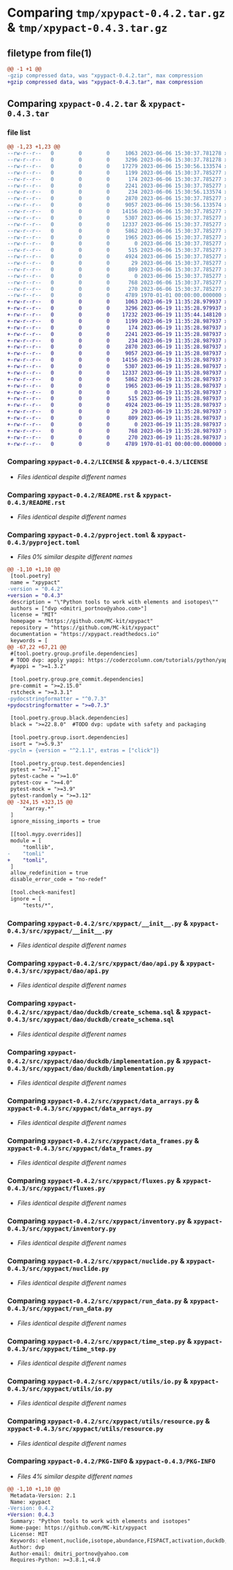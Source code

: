 # Comparing `tmp/xpypact-0.4.2.tar.gz` & `tmp/xpypact-0.4.3.tar.gz`

## filetype from file(1)

```diff
@@ -1 +1 @@
-gzip compressed data, was "xpypact-0.4.2.tar", max compression
+gzip compressed data, was "xpypact-0.4.3.tar", max compression
```

## Comparing `xpypact-0.4.2.tar` & `xpypact-0.4.3.tar`

### file list

```diff
@@ -1,23 +1,23 @@
--rw-r--r--   0        0        0     1063 2023-06-06 15:30:37.781278 xpypact-0.4.2/LICENSE
--rw-r--r--   0        0        0     3296 2023-06-06 15:30:37.781278 xpypact-0.4.2/README.rst
--rw-r--r--   0        0        0    17279 2023-06-06 15:30:56.133574 xpypact-0.4.2/pyproject.toml
--rw-r--r--   0        0        0     1199 2023-06-06 15:30:37.785277 xpypact-0.4.2/src/xpypact/__init__.py
--rw-r--r--   0        0        0      174 2023-06-06 15:30:37.785277 xpypact-0.4.2/src/xpypact/dao/__init__.py
--rw-r--r--   0        0        0     2241 2023-06-06 15:30:37.785277 xpypact-0.4.2/src/xpypact/dao/api.py
--rw-r--r--   0        0        0      234 2023-06-06 15:30:56.133574 xpypact-0.4.2/src/xpypact/dao/duckdb/__init__.py
--rw-r--r--   0        0        0     2870 2023-06-06 15:30:37.785277 xpypact-0.4.2/src/xpypact/dao/duckdb/create_schema.sql
--rw-r--r--   0        0        0     9057 2023-06-06 15:30:56.133574 xpypact-0.4.2/src/xpypact/dao/duckdb/implementation.py
--rw-r--r--   0        0        0    14156 2023-06-06 15:30:37.785277 xpypact-0.4.2/src/xpypact/data_arrays.py
--rw-r--r--   0        0        0     5307 2023-06-06 15:30:37.785277 xpypact-0.4.2/src/xpypact/data_frames.py
--rw-r--r--   0        0        0    12337 2023-06-06 15:30:37.785277 xpypact-0.4.2/src/xpypact/fluxes.py
--rw-r--r--   0        0        0     5862 2023-06-06 15:30:37.785277 xpypact-0.4.2/src/xpypact/inventory.py
--rw-r--r--   0        0        0     1965 2023-06-06 15:30:37.785277 xpypact-0.4.2/src/xpypact/nuclide.py
--rw-r--r--   0        0        0        0 2023-06-06 15:30:37.785277 xpypact-0.4.2/src/xpypact/py.typed
--rw-r--r--   0        0        0      515 2023-06-06 15:30:37.785277 xpypact-0.4.2/src/xpypact/run_data.py
--rw-r--r--   0        0        0     4924 2023-06-06 15:30:37.785277 xpypact-0.4.2/src/xpypact/time_step.py
--rw-r--r--   0        0        0       29 2023-06-06 15:30:37.785277 xpypact-0.4.2/src/xpypact/utils/__init__.py
--rw-r--r--   0        0        0      809 2023-06-06 15:30:37.785277 xpypact-0.4.2/src/xpypact/utils/io.py
--rw-r--r--   0        0        0        0 2023-06-06 15:30:37.785277 xpypact-0.4.2/src/xpypact/utils/py.typed
--rw-r--r--   0        0        0      768 2023-06-06 15:30:37.785277 xpypact-0.4.2/src/xpypact/utils/resource.py
--rw-r--r--   0        0        0      270 2023-06-06 15:30:37.785277 xpypact-0.4.2/src/xpypact/utils/types.py
--rw-r--r--   0        0        0     4789 1970-01-01 00:00:00.000000 xpypact-0.4.2/PKG-INFO
+-rw-r--r--   0        0        0     1063 2023-06-19 11:35:28.979937 xpypact-0.4.3/LICENSE
+-rw-r--r--   0        0        0     3296 2023-06-19 11:35:28.979937 xpypact-0.4.3/README.rst
+-rw-r--r--   0        0        0    17232 2023-06-19 11:35:44.148120 xpypact-0.4.3/pyproject.toml
+-rw-r--r--   0        0        0     1199 2023-06-19 11:35:28.987937 xpypact-0.4.3/src/xpypact/__init__.py
+-rw-r--r--   0        0        0      174 2023-06-19 11:35:28.987937 xpypact-0.4.3/src/xpypact/dao/__init__.py
+-rw-r--r--   0        0        0     2241 2023-06-19 11:35:28.987937 xpypact-0.4.3/src/xpypact/dao/api.py
+-rw-r--r--   0        0        0      234 2023-06-19 11:35:28.987937 xpypact-0.4.3/src/xpypact/dao/duckdb/__init__.py
+-rw-r--r--   0        0        0     2870 2023-06-19 11:35:28.987937 xpypact-0.4.3/src/xpypact/dao/duckdb/create_schema.sql
+-rw-r--r--   0        0        0     9057 2023-06-19 11:35:28.987937 xpypact-0.4.3/src/xpypact/dao/duckdb/implementation.py
+-rw-r--r--   0        0        0    14156 2023-06-19 11:35:28.987937 xpypact-0.4.3/src/xpypact/data_arrays.py
+-rw-r--r--   0        0        0     5307 2023-06-19 11:35:28.987937 xpypact-0.4.3/src/xpypact/data_frames.py
+-rw-r--r--   0        0        0    12337 2023-06-19 11:35:28.987937 xpypact-0.4.3/src/xpypact/fluxes.py
+-rw-r--r--   0        0        0     5862 2023-06-19 11:35:28.987937 xpypact-0.4.3/src/xpypact/inventory.py
+-rw-r--r--   0        0        0     1965 2023-06-19 11:35:28.987937 xpypact-0.4.3/src/xpypact/nuclide.py
+-rw-r--r--   0        0        0        0 2023-06-19 11:35:28.987937 xpypact-0.4.3/src/xpypact/py.typed
+-rw-r--r--   0        0        0      515 2023-06-19 11:35:28.987937 xpypact-0.4.3/src/xpypact/run_data.py
+-rw-r--r--   0        0        0     4924 2023-06-19 11:35:28.987937 xpypact-0.4.3/src/xpypact/time_step.py
+-rw-r--r--   0        0        0       29 2023-06-19 11:35:28.987937 xpypact-0.4.3/src/xpypact/utils/__init__.py
+-rw-r--r--   0        0        0      809 2023-06-19 11:35:28.987937 xpypact-0.4.3/src/xpypact/utils/io.py
+-rw-r--r--   0        0        0        0 2023-06-19 11:35:28.987937 xpypact-0.4.3/src/xpypact/utils/py.typed
+-rw-r--r--   0        0        0      768 2023-06-19 11:35:28.987937 xpypact-0.4.3/src/xpypact/utils/resource.py
+-rw-r--r--   0        0        0      270 2023-06-19 11:35:28.987937 xpypact-0.4.3/src/xpypact/utils/types.py
+-rw-r--r--   0        0        0     4789 1970-01-01 00:00:00.000000 xpypact-0.4.3/PKG-INFO
```

### Comparing `xpypact-0.4.2/LICENSE` & `xpypact-0.4.3/LICENSE`

 * *Files identical despite different names*

### Comparing `xpypact-0.4.2/README.rst` & `xpypact-0.4.3/README.rst`

 * *Files identical despite different names*

### Comparing `xpypact-0.4.2/pyproject.toml` & `xpypact-0.4.3/pyproject.toml`

 * *Files 0% similar despite different names*

```diff
@@ -1,10 +1,10 @@
 [tool.poetry]
 name = "xpypact"
-version = "0.4.2"
+version = "0.4.3"
 description = "\"Python tools to work with elements and isotopes\""
 authors = ["dvp <dmitri_portnov@yahoo.com>"]
 license = "MIT"
 homepage = "https://github.com/MC-kit/xpypact"
 repository = "https://github.com/MC-kit/xpypact"
 documentation = "https://xpypact.readthedocs.io"
 keywords = [
@@ -67,22 +67,21 @@
 #[tool.poetry.group.profile.dependencies]
 # TODO dvp: apply yappi: https://coderzcolumn.com/tutorials/python/yappi-yet-another-python-profiler
 #yappi = ">=1.3.2"
 
 [tool.poetry.group.pre_commit.dependencies]
 pre-commit = ">=2.15.0"
 rstcheck = ">=3.3.1"
-pydocstringformatter = "^0.7.3"
+pydocstringformatter = ">=0.7.3"
 
 [tool.poetry.group.black.dependencies]
 black = ">=22.8.0"  #TODO dvp: update with safety and packaging
 
 [tool.poetry.group.isort.dependencies]
 isort = ">=5.9.3"
-pycln = {version = "^2.1.1", extras = ["click"]}
 
 [tool.poetry.group.test.dependencies]
 pytest = ">=7.1"
 pytest-cache = ">=1.0"
 pytest-cov = ">=4.0"
 pytest-mock = ">=3.9"
 pytest-randomly = ">=3.12"
@@ -324,15 +323,15 @@
     "xarray.*"
 ]
 ignore_missing_imports = true
 
 [[tool.mypy.overrides]]
 module = [
     "tomllib",
-    "tomli"
+    "tomli",
 ]
 allow_redefinition = true
 disable_error_code = "no-redef"
 
 [tool.check-manifest]
 ignore = [
     "tests/*",
```

### Comparing `xpypact-0.4.2/src/xpypact/__init__.py` & `xpypact-0.4.3/src/xpypact/__init__.py`

 * *Files identical despite different names*

### Comparing `xpypact-0.4.2/src/xpypact/dao/api.py` & `xpypact-0.4.3/src/xpypact/dao/api.py`

 * *Files identical despite different names*

### Comparing `xpypact-0.4.2/src/xpypact/dao/duckdb/create_schema.sql` & `xpypact-0.4.3/src/xpypact/dao/duckdb/create_schema.sql`

 * *Files identical despite different names*

### Comparing `xpypact-0.4.2/src/xpypact/dao/duckdb/implementation.py` & `xpypact-0.4.3/src/xpypact/dao/duckdb/implementation.py`

 * *Files identical despite different names*

### Comparing `xpypact-0.4.2/src/xpypact/data_arrays.py` & `xpypact-0.4.3/src/xpypact/data_arrays.py`

 * *Files identical despite different names*

### Comparing `xpypact-0.4.2/src/xpypact/data_frames.py` & `xpypact-0.4.3/src/xpypact/data_frames.py`

 * *Files identical despite different names*

### Comparing `xpypact-0.4.2/src/xpypact/fluxes.py` & `xpypact-0.4.3/src/xpypact/fluxes.py`

 * *Files identical despite different names*

### Comparing `xpypact-0.4.2/src/xpypact/inventory.py` & `xpypact-0.4.3/src/xpypact/inventory.py`

 * *Files identical despite different names*

### Comparing `xpypact-0.4.2/src/xpypact/nuclide.py` & `xpypact-0.4.3/src/xpypact/nuclide.py`

 * *Files identical despite different names*

### Comparing `xpypact-0.4.2/src/xpypact/run_data.py` & `xpypact-0.4.3/src/xpypact/run_data.py`

 * *Files identical despite different names*

### Comparing `xpypact-0.4.2/src/xpypact/time_step.py` & `xpypact-0.4.3/src/xpypact/time_step.py`

 * *Files identical despite different names*

### Comparing `xpypact-0.4.2/src/xpypact/utils/io.py` & `xpypact-0.4.3/src/xpypact/utils/io.py`

 * *Files identical despite different names*

### Comparing `xpypact-0.4.2/src/xpypact/utils/resource.py` & `xpypact-0.4.3/src/xpypact/utils/resource.py`

 * *Files identical despite different names*

### Comparing `xpypact-0.4.2/PKG-INFO` & `xpypact-0.4.3/PKG-INFO`

 * *Files 4% similar despite different names*

```diff
@@ -1,10 +1,10 @@
 Metadata-Version: 2.1
 Name: xpypact
-Version: 0.4.2
+Version: 0.4.3
 Summary: "Python tools to work with elements and isotopes"
 Home-page: https://github.com/MC-kit/xpypact
 License: MIT
 Keywords: element,nuclide,isotope,abundance,FISPACT,activation,duckdb,parquet
 Author: dvp
 Author-email: dmitri_portnov@yahoo.com
 Requires-Python: >=3.8.1,<4.0
```

